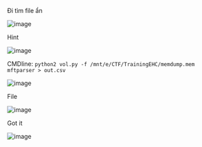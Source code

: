 Đi tìm file ẩn

![image](https://github.com/anhshidou/EHCCTFTraining/assets/120787381/a599d0d9-6a90-4e41-90b4-82d614670d9a)

Hint

![image](https://github.com/anhshidou/EHCCTFTraining/assets/120787381/00e5cd80-cc7d-4013-be4c-4697eb846555)

CMDline:
``` python2 vol.py -f /mnt/e/CTF/TrainingEHC/memdump.mem mftparser > out.csv ```

![image](https://github.com/anhshidou/EHCCTFTraining/assets/120787381/668790cd-4801-4ff5-a2ae-6f23f387aa79)

File

![image](https://github.com/anhshidou/EHCCTFTraining/assets/120787381/01c31623-ed0c-4c97-a802-483311b888e9)

Got it

![image](https://github.com/anhshidou/EHCCTFTraining/assets/120787381/c4f8415d-3f58-46e9-9c68-bedf4e1ad278)

